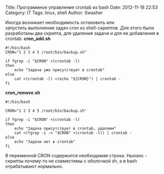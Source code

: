 Title: Программное управление crontab из bash
Date: 2012-11-18 22:53
Category: IT
Tags: linux, shell
Author: Swasher


Иногда возникает необходимость остановить или запустить выполнение задач
cron из shell-скриптов. Для этого были разработаны два скрипта, для
удаления задачи и для ее добавления в crontab. **cron\_add.sh**

    #!/bin/bash
    CRON="1 2 3 4 5 /root/bin/backup.sh"

    if fgrep -i "$CRON" <(crontab -l)
    then
        echo "Задача уже присутствует в crontab"
    else
        cat <(crontab -l) <(echo "${CRON}") | crontab -
    fi


**cron\_remove.sh**

    #!/bin/bash

    CRON="1 2 3 4 5 /root/bin/backup.sh"

    if fgrep -i "$CRON" <(crontab -l)
    then
        echo "Задача присутствует в crontab, удаляем"
        cat <(fgrep -i -v "$CRON" <(crontab -l)) | crontab -
    else
        echo "Задачи нет в crontab"
    fi


В переменной CRON содержится необходимая строка. Ньюанс - скрипты
почему-то не совместимы с оболочкой sh, а в bash отрабатывают нормально.


